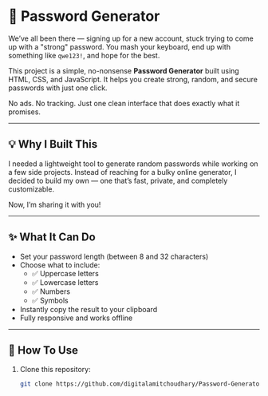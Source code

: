 # 🔐 Password Generator

We’ve all been there — signing up for a new account, stuck trying to come up with a "strong" password. You mash your keyboard, end up with something like `qwe123!`, and hope for the best.

This project is a simple, no-nonsense **Password Generator** built using HTML, CSS, and JavaScript. It helps you create strong, random, and secure passwords with just one click.

No ads. No tracking. Just one clean interface that does exactly what it promises.

---

## 💡 Why I Built This

I needed a lightweight tool to generate random passwords while working on a few side projects. Instead of reaching for a bulky online generator, I decided to build my own — one that’s fast, private, and completely customizable.

Now, I’m sharing it with you!

---

## ✨ What It Can Do

- Set your password length (between 8 and 32 characters)
- Choose what to include:
  - ✅ Uppercase letters
  - ✅ Lowercase letters
  - ✅ Numbers
  - ✅ Symbols
- Instantly copy the result to your clipboard
- Fully responsive and works offline

---

## 🚀 How To Use

1. Clone this repository:
   ```bash
   git clone https://github.com/digitalamitchoudhary/Password-Generator-with-Javascript/
